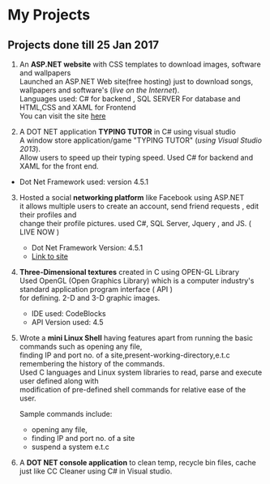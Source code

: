# My Projects

## Projects done till 25 Jan 2017


1. An **ASP.NET website** with CSS templates to download images, software and wallpapers  
    Launched an ASP.NET Web site(free hosting) just to download songs, wallpapers and software's (*live on the Internet*).   
    Languages used: C# for backend , SQL SERVER  For database and HTML,CSS and XAML for Frontend  
    You can visit the site [here](http://downloadzone.somee.com/)  
    
   
2. A DOT NET application **TYPING TUTOR** in C# using visual studio  
   A window store application/game "TYPING TUTOR" (*using Visual Studio 2013*).  
   Allow users to speed up their typing speed. Used C# for backend and XAML for the front end.
    
  * Dot Net Framework used: version 4.5.1  

3. Hosted a social **networking platform** like Facebook using ASP.NET  
   it allows multiple users to create an account, send friend requests , edit their profiles and  
   change their profile pictures. used C#, SQL Server, Jquery , and JS. ( LIVE NOW )  
   * Dot Net Framework Version: 4.5.1
   * [Link to site](http://closeworld.somee.com)
    
4. **Three-Dimensional textures** created in C using OPEN-GL Library  
   Used OpenGL (Open Graphics Library) which is a computer industry's standard application program interface ( API )   
   for defining. 2-D and 3-D  graphic images.

   * IDE used: CodeBlocks
   * API Version used: 4.5
 
 
 

5. Wrote a **mini Linux Shell** having features apart from running the basic commands such as opening any file,   
   finding IP and port no. of a site,present-working-directory,e.t.c  remembering the history of the commands.  
   Used C languages and Linux system libraries to read, parse and execute user defined along with   
   modification of pre-defined shell commands for relative ease of the user.
    
   Sample commands include:
    
   * opening any file, 
   * finding IP and port no. of a site
   * suspend a system e.t.c



6. A **DOT NET console application** to clean temp, recycle bin files, cache just like CC Cleaner using C# in Visual studio.
  

